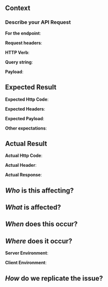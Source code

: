 ## Context
<!-- Describe the Issue -->
### Describe your API Request

**For the endpoint**:

**Request headers**:

**HTTP Verb**:

**Query string**:

**Payload**:
## Expected Result

**Expected Http Code**:

**Expected Headers**:

**Expected Payload**:

**Other expectations**:

## Actual Result

<!-- If you don't get a result at all, for instance, in the case of a socket timeout, connection reset by peer or DNS error, please describe it here-->

**Actual Http Code**:

**Actual Header**:

**Actual Response**:

## *Who* is this affecting?
<!-- Ex. All supervisors, Developers, CEO, Janitor... -->

## *What* is affected?
<!-- Ex. Development, testing, selling, procuring -->

## *When* does this occur?
<!-- Ex. at 2 pm every day, or on the 1st of August every year, or whenever the timezone changes -->

## *Where* does it occur?

**Server Environment**: <!-- Ex. Production, Staging, etc. -->

**Client Environment**: <!-- Ex. IP address or Staging Cluster, etc** -->

## *How* do we replicate the issue?
<!-- Please be specific as possible. Use dashes (-) or numbers (1.) to create a list of steps, especially if the API request information alone is not enough -->
